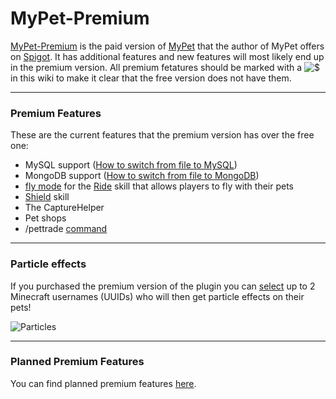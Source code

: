 # MyPet-Premium

[MyPet-Premium](https://www.spigotmc.org/resources/mypet-premium.17566/) is the paid version of [MyPet](https://www.spigotmc.org/resources/mypet.12725/) that the author of MyPet offers on [Spigot](https://www.spigotmc.org/). It has additional features and new features will most likely end up in the premium version. All premium fetatures should be marked with a ![$](/wiki/images/premium.gif) in this wiki to make it clear that the free version does not have them.

----

### Premium Features

These are the current features that the premium version has over the free one:

*  MySQL support ([How to switch from file to MySQL](/tutorials/how_to_upgrade_from_file_to_MySQL))
*  MongoDB support ([How to switch from file to MongoDB](/tutorials/how_to_upgrade_from_file_to_MongoDB))
*  [fly mode](/skills/ride#demonstration) for the [Ride](/skills/ride) skill that allows players to fly with their pets
*  [Shield](/skills/shield) skill
*  The CaptureHelper
*  Pet shops
*  /pettrade [command](/commands)

----
### Particle effects

If you purchased the premium version of the plugin you can [select](https://mypet-plugin.de/premium/particles) up to 2 Minecraft usernames (UUIDs) who will then get particle effects on their pets!

![Particles](/wiki/images/particles.gif)

----

###  Planned Premium Features

You can find planned premium features [here](https://github.com/xXKeyleXx/MyPet/issues?q=is%3Aissue+is%3Aopen+label%3APremium+-label%3ABug+-label%3A%22Bug+(Unconfirmed)%22).
